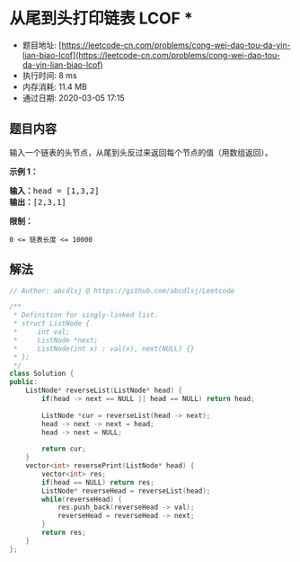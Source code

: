 # 从尾到头打印链表 LCOF *
- 题目地址: [https://leetcode-cn.com/problems/cong-wei-dao-tou-da-yin-lian-biao-lcof](https://leetcode-cn.com/problems/cong-wei-dao-tou-da-yin-lian-biao-lcof)
- 执行时间: 8 ms
- 内存消耗: 11.4 MB
- 通过日期: 2020-03-05 17:15

## 题目内容
<p>输入一个链表的头节点，从尾到头反过来返回每个节点的值（用数组返回）。</p>



<p><strong>示例 1：</strong></p>

<pre><strong>输入：</strong>head = [1,3,2]
<strong>输出：</strong>[2,3,1]</pre>



<p><strong>限制：</strong></p>

<p><code>0 <= 链表长度 <= 10000</code></p>


## 解法
```cpp
// Author: abcdlsj @ https://github.com/abcdlsj/Leetcode

/**
 * Definition for singly-linked list.
 * struct ListNode {
 *     int val;
 *     ListNode *next;
 *     ListNode(int x) : val(x), next(NULL) {}
 * };
 */
class Solution {
public:
    ListNode* reverseList(ListNode* head) {
        if(head -> next == NULL || head == NULL) return head;
        
        ListNode *cur = reverseList(head -> next);
        head -> next -> next = head;
        head -> next = NULL;
        
        return cur;
    }
    vector<int> reversePrint(ListNode* head) {
        vector<int> res;
        if(head == NULL) return res;
        ListNode* reverseHead = reverseList(head);
        while(reverseHead) {
            res.push_back(reverseHead -> val);
            reverseHead = reverseHead -> next;
        }
        return res;
    }
};

```